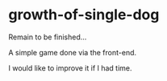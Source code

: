 growth-of-single-dog
====

Remain to be finished...

A simple game done via the front-end.

I would like to improve it if I had time.
